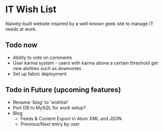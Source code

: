# IT Wish List

Naively-built website inspired by a well-known geek site to manage IT needs at work.

## Todo now

- Ability to vote on comments
- User karma system - users with karma above a certain threshold get new abilities such as downvotes
- Set up fabric deployment

## Todo in Future (upcoming features)

- Rename 'blog' to 'wishlist'
- Port DB to MySQL for work setup?
- Blog
    - Feeds & Content Export in Atom XML and JSON
    - Previous/Next entry by user